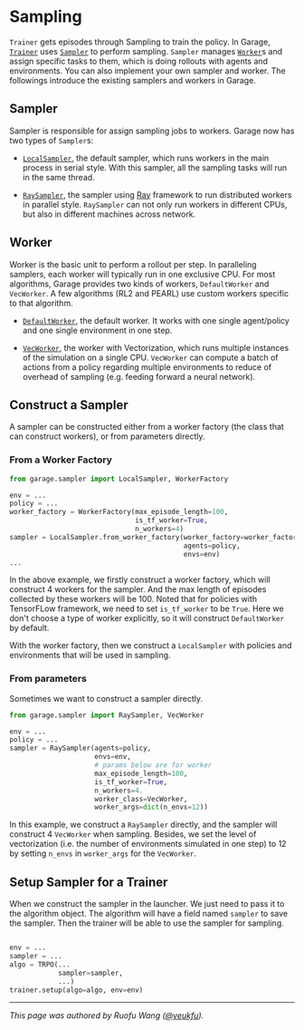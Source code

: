 # Sampling

`Trainer` gets episodes through Sampling to train the policy. In
Garage, [`Trainer`](https://github.com/rlworkgroup/garage/blob/a767dcb95988abc14165a2a320ee39932a1c85ca/src/garage/trainer.py)
uses [`Sampler`](https://github.com/rlworkgroup/garage/blob/a767dcb95988abc14165a2a320ee39932a1c85ca/src/garage/sampler/sampler.py)
to perform sampling. `Sampler` manages [`Worker`](https://github.com/rlworkgroup/garage/blob/a767dcb95988abc14165a2a320ee39932a1c85ca/src/garage/sampler/worker.py)s
and assign specific tasks to them, which is doing rollouts with agents and
environments. You can also implement your own sampler and worker. The
followings introduce the existing samplers and workers in Garage.

## Sampler

Sampler is responsible for assign sampling jobs to workers. Garage now has
two types of `Sampler`s:

- [`LocalSampler`](https://github.com/rlworkgroup/garage/blob/a767dcb95988abc14165a2a320ee39932a1c85ca/src/garage/sampler/local_sampler.py),
the default sampler, which runs workers in the main process in serial style.
With this sampler, all the sampling tasks will run in the same thread.

- [`RaySampler`](https://github.com/rlworkgroup/garage/blob/master/src/garage/sampler/ray_sampler.py),
the sampler using [Ray](https://github.com/ray-project/ray) framework to run
distributed workers in parallel style. `RaySampler` can not only run workers in
different CPUs, but also in different machines across network.

## Worker

Worker is the basic unit to perform a rollout per step. In paralleling
samplers, each worker will typically run in one exclusive CPU. For most
algorithms, Garage provides two kinds of workers, `DefaultWorker` and
`VecWorker`. A few algorithms (RL2 and PEARL) use custom workers specific to
that algorithm.

- [`DefaultWorker`](https://github.com/rlworkgroup/garage/blob/master/src/garage/sampler/default_worker.py),
the default worker. It works with one single agent/policy and one single
environment in one step.

- [`VecWorker`](https://github.com/rlworkgroup/garage/blob/master/src/garage/sampler/vec_worker.py),
the worker with Vectorization, which runs multiple instances of the simulation
on a single CPU. `VecWorker` can compute a batch of actions from a policy
regarding multiple environments to reduce of overhead of sampling (e.g. feeding
forward a neural network).

## Construct a Sampler

A sampler can be constructed either from a worker factory (the class that can
construct workers), or from parameters directly.

### From a Worker Factory

```py
from garage.sampler import LocalSampler, WorkerFactory

env = ...
policy = ...
worker_factory = WorkerFactory(max_episode_length=100,
                               is_tf_worker=True,
                               n_workers=4)
sampler = LocalSampler.from_worker_factory(worker_factory=worker_factory,
                                           agents=policy,
                                           envs=env)
...
```

In the above example, we firstly construct a worker factory, which will
construct 4 workers for the sampler. And the max length of episodes collected
by these workers will be 100. Noted that for policies with TensorFLow
framework, we need to set `is_tf_worker` to be `True`. Here we don't choose
a type of worker explicitly, so it will construct `DefaultWorker` by default.

With the worker factory, then we construct a `LocalSampler` with policies and
environments that will be used in sampling.

### From parameters

Sometimes we want to construct a sampler directly.

```py
from garage.sampler import RaySampler, VecWorker

env = ...
policy = ...
sampler = RaySampler(agents=policy,
                     envs=env,
                     # params below are for worker
                     max_episode_length=100,
                     is_tf_worker=True,
                     n_workers=4.
                     worker_class=VecWorker,
                     worker_args=dict(n_envs=12))
```

In this example, we construct a `RaySampler` directly, and the sampler will
construct 4 `VecWorker` when sampling. Besides, we set the level of
vectorization (i.e. the number of environments simulated in one step) to 12 by
setting `n_envs` in `worker_args` for the `VecWorker`.

## Setup Sampler for a Trainer

When we construct the sampler in the launcher. We just need to pass it to the
algorithm object. The algorithm will have a field named `sampler` to save the
sampler. Then the trainer will be able to use the sampler for sampling.

```py

env = ...
sampler = ...
algo = TRPO(...
            sampler=sampler,
            ...)
trainer.setup(algo=algo, env=env)

```

----

*This page was authored by Ruofu Wang ([@yeukfu](https://github.com/yeukfu)).*
